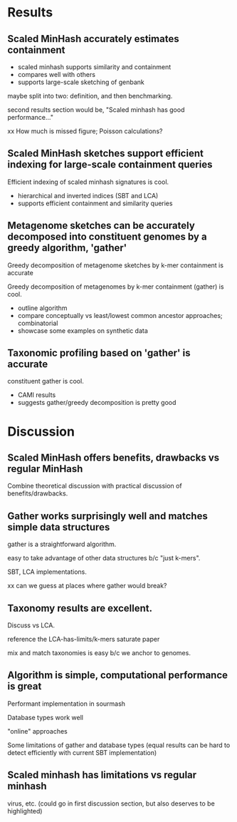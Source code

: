# Results

## Scaled MinHash accurately estimates containment

* scaled minhash supports similarity and containment
* compares well with others
* supports large-scale sketching of genbank

maybe split into two: definition, and then benchmarking.

second results section would be, "Scaled minhash has good performance..."

xx How much is missed figure; Poisson calculations?

## Scaled MinHash sketches support efficient indexing for large-scale containment queries

Efficient indexing of scaled minhash signatures is cool.

* hierarchical and inverted indices (SBT and LCA)
* supports efficient containment and similarity queries

## Metagenome sketches can be accurately decomposed into constituent genomes by a greedy algorithm, 'gather'

Greedy decomposition of metagenome sketches by k-mer containment is accurate

Greedy decomposition of metagenomes by k-mer containment (gather) is cool.

* outline algorithm
* compare conceptually vs least/lowest common ancestor approaches; combinatorial
* showcase some examples on synthetic data

## Taxonomic profiling based on 'gather' is accurate

constituent gather is cool.

* CAMI results
* suggests gather/greedy decomposition is pretty good

# Discussion

## Scaled MinHash offers benefits, drawbacks vs regular MinHash

Combine theoretical discussion with practical discussion of benefits/drawbacks.

## Gather works surprisingly well and matches simple data structures

gather is a straightforward algorithm.

easy to take advantage of other data structures b/c "just k-mers".

SBT, LCA implementations.

xx can we guess at places where gather would break?

## Taxonomy results are excellent.

Discuss vs LCA.

reference the LCA-has-limits/k-mers saturate paper

mix and match taxonomies is easy b/c we anchor to genomes.

## Algorithm is simple, computational performance is great

Performant implementation in sourmash

Database types work well

"online" approaches

Some limitations of gather and database types (equal results can be hard to detect efficiently with current SBT implementation)

## Scaled minhash has limitations vs regular minhash

virus, etc. (could go in first discussion section, but also deserves to be highlighted)
